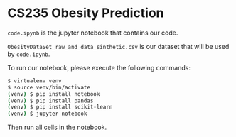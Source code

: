# CS235 Obesity Prediction

`code.ipynb` is the jupyter notebook that contains our code.

`ObesityDataSet_raw_and_data_sinthetic.csv` is our dataset that will be used by `code.ipynb`.

To run our notebook, please execute the following commands:

```sh
$ virtualenv venv
$ source venv/bin/activate
(venv) $ pip install notebook
(venv) $ pip install pandas
(venv) $ pip install scikit-learn
(venv) $ jupyter notebook
```

Then run all cells in the notebook.
